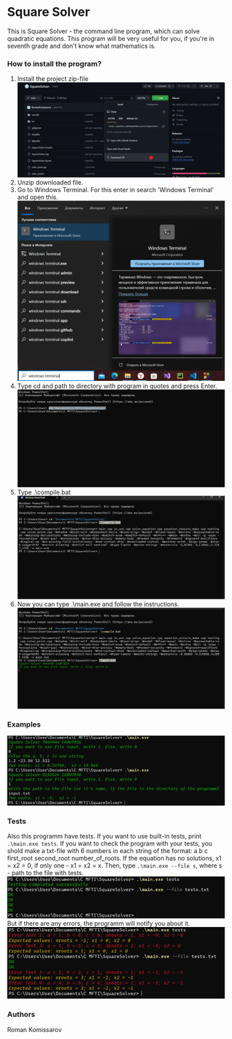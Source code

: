 # Square Solver	
This is Square Solver - the command line program, which can solve quadratic equations.
This program will be very useful for you, if you're in seventh grade and don't know what mathematics is.
### How to install the program?
1. Install the project zip-file
![](/zipss.png)
2.	Unzip downloaded file.
3.	Go to Windows Terminal. For this enter in search 'Windows Terminal' and open this. 
![](/winter.png)
4.	Type cd and path to directory with program in quotes and press Enter. 
![](/opdir.png)
5.  Type .\compile.bat
![](/comp.png)
6.	Now you can type .\main.exe and follow the instructions.
![](/mainst.png)
### Examples
![](/ex.png)
### Tests
Also this programm have tests. If you want to use built-in tests, print `.\main.exe tests`. If you want to check the program with your tests, you shold make a txt-file with 6 numbers in each string of the format: a b c first_root second_root number_of_roots. If the equation has no solutions, x1 = x2 = 0, if only one - x1 = x2 = x. Then, type `.\main.exe --file s`, where s - path to the file with tests.
![](/test.png)
But if there are any errors, the programm will notify you about it.
![](/errtest.png)
### Authors
Roman Komissarov